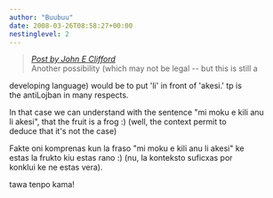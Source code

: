 ```yaml
---
author: "Buubuu"
date: 2008-03-26T08:58:27+00:00
nestinglevel: 2
---
```

> [_Post by John E Clifford_](/0sXdq1DD/grammar-question-imperative-and-predicate#post5)  
> Another possibility (which may not be legal -- but this is still a  
> 

developing language) would be to put 'li' in front of 'akesi.' tp is  
the antiLojban in many respects.  
  
In that case we can understand with the sentence "mi moku e kili anu  
li akesi", that the fruit is a frog :) (well, the context permit to  
deduce that it's not the case)  
  
Fakte oni komprenas kun la fraso "mi moku e kili anu li akesi" ke  
estas la frukto kiu estas rano :) (nu, la konteksto suficxas por  
konklui ke ne estas vera).  
  
tawa tenpo kama!